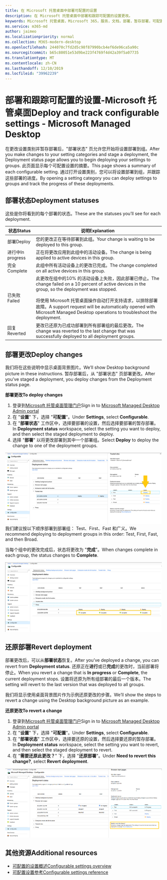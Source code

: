 ```yaml
---
title: 在 Microsoft 托管桌面中部署可配置的设置
description: 在 Microsoft 托管桌面中部署和跟踪可配置的设置更改。
keywords: Microsoft 托管桌面，Microsoft 365，服务，文档，部署，暂存部署，可配置的设置
ms.service: m365-md
author: jaimeo
ms.localizationpriority: normal
ms.collection: M365-modern-desktop
ms.openlocfilehash: 244070c7fd2d5c98f87990bcb4ef6de96ca5a90c
ms.sourcegitcommit: b65c80051e53d9be223f4769f4d42a39f5a07735
ms.translationtype: MT
ms.contentlocale: zh-CN
ms.lasthandoff: 12/10/2019
ms.locfileid: "39962239"
---
```

# <a name="deploy-and-track-configurable-settings---microsoft-managed-desktop"></a><span data-ttu-id="fbb04-104">部署和跟踪可配置的设置-Microsoft 托管桌面</span><span class="sxs-lookup"><span data-stu-id="fbb04-104">Deploy and track configurable settings - Microsoft Managed Desktop</span></span>

<span data-ttu-id="fbb04-105">在更改设置类别并暂存部署后，"部署状态" 页允许您开始将设置部署到组。</span><span class="sxs-lookup"><span data-stu-id="fbb04-105">After you make changes to your setting categories and stage a deployment, the Deployment status page allows you to begin deploying your settings to groups.</span></span> <span data-ttu-id="fbb04-106">此页面显示每个可配置设置的摘要。</span><span class="sxs-lookup"><span data-stu-id="fbb04-106">This page shows a summary of each configurable setting.</span></span> <span data-ttu-id="fbb04-107">通过打开设置类别，您可以将设置部署到组，并跟踪这些部署的进度。</span><span class="sxs-lookup"><span data-stu-id="fbb04-107">By opening a setting category you can deploy settings to groups and track the progress of these deployments.</span></span>

## <a name="deployment-statuses"></a><span data-ttu-id="fbb04-108">部署状态</span><span class="sxs-lookup"><span data-stu-id="fbb04-108">Deployment statuses</span></span> 

<span data-ttu-id="fbb04-109">这些是你将看到的每个部署的状态。</span><span class="sxs-lookup"><span data-stu-id="fbb04-109">These are the statuses you’ll see for each deployment.</span></span>

<span data-ttu-id="fbb04-110">状态</span><span class="sxs-lookup"><span data-stu-id="fbb04-110">Status</span></span>  | <span data-ttu-id="fbb04-111">说明</span><span class="sxs-lookup"><span data-stu-id="fbb04-111">Explanation</span></span> 
--- | --- 
<span data-ttu-id="fbb04-112">部署</span><span class="sxs-lookup"><span data-stu-id="fbb04-112">Deploy</span></span> | <span data-ttu-id="fbb04-113">您的更改正在等待部署到此组。</span><span class="sxs-lookup"><span data-stu-id="fbb04-113">Your change is waiting to be deployed to this group.</span></span>
<span data-ttu-id="fbb04-114">进行中</span><span class="sxs-lookup"><span data-stu-id="fbb04-114">In progress</span></span> | <span data-ttu-id="fbb04-115">正在将更改应用到此组中的活动设备。</span><span class="sxs-lookup"><span data-stu-id="fbb04-115">The change is being applied to active devices in this group.</span></span> 
<span data-ttu-id="fbb04-116">完全</span><span class="sxs-lookup"><span data-stu-id="fbb04-116">Complete</span></span> | <span data-ttu-id="fbb04-117">此组中所有活动设备上的更改已完成。</span><span class="sxs-lookup"><span data-stu-id="fbb04-117">The change completed on all active devices in this group.</span></span> 
<span data-ttu-id="fbb04-118">已失败</span><span class="sxs-lookup"><span data-stu-id="fbb04-118">Failed</span></span> | <span data-ttu-id="fbb04-119">此更改在组中的10% 的活动设备上失败，因此部署已停止。</span><span class="sxs-lookup"><span data-stu-id="fbb04-119">The change failed on a 10 percent of active devices in the group, so the deployment was stopped.</span></span><br><br> <span data-ttu-id="fbb04-120">将使用 Microsoft 托管桌面操作自动打开支持请求，以排除部署故障。</span><span class="sxs-lookup"><span data-stu-id="fbb04-120">A support request will be automatically opened with Microsoft Managed Desktop operations to troubleshoot the deployment.</span></span> 
<span data-ttu-id="fbb04-121">回复</span><span class="sxs-lookup"><span data-stu-id="fbb04-121">Reverted</span></span> | <span data-ttu-id="fbb04-122">更改已还原为已成功部署到所有部署组的最后更改。</span><span class="sxs-lookup"><span data-stu-id="fbb04-122">The change was reverted to the last change that was successfully deployed to all deployment groups.</span></span>

## <a name="deploy-changes"></a><span data-ttu-id="fbb04-123">部署更改</span><span class="sxs-lookup"><span data-stu-id="fbb04-123">Deploy changes</span></span>

<span data-ttu-id="fbb04-124">我们将在这些说明中显示桌面背景图片。</span><span class="sxs-lookup"><span data-stu-id="fbb04-124">We’ll show Desktop background picture in these instructions.</span></span> <span data-ttu-id="fbb04-125">暂存部署后，从 "部署状态" 页部署更改。</span><span class="sxs-lookup"><span data-stu-id="fbb04-125">After you’ve staged a deployment, you deploy changes from the Deployment status page.</span></span> 

<span data-ttu-id="fbb04-126">**部署更改**</span><span class="sxs-lookup"><span data-stu-id="fbb04-126">**To deploy changes**</span></span>

1. <span data-ttu-id="fbb04-127">登录到[Microsoft 托管桌面管理门户](https://aka.ms/mwaasportal)</span><span class="sxs-lookup"><span data-stu-id="fbb04-127">Sign in to [Microsoft Managed Desktop Admin portal](https://aka.ms/mwaasportal)</span></span>
2. <span data-ttu-id="fbb04-128">在 "**设置**" 下，选择 "**可配置**"。</span><span class="sxs-lookup"><span data-stu-id="fbb04-128">Under **Settings**, select **Configurable**.</span></span>
3. <span data-ttu-id="fbb04-129">在 "**部署状态**" 工作区中，选择要部署的设置，然后选择要部署的暂存部署。</span><span class="sxs-lookup"><span data-stu-id="fbb04-129">In **Deployment status** workspace, select the setting you want to deploy, and then select the staged deployment to deploy.</span></span>
4. <span data-ttu-id="fbb04-130">选择 "**部署**" 以将更改部署到其中一个部署组。</span><span class="sxs-lookup"><span data-stu-id="fbb04-130">Select **Deploy** to deploy the change to one of the deployment groups.</span></span>

<span data-ttu-id="fbb04-131">![部署状态工作区。</span><span class="sxs-lookup"><span data-stu-id="fbb04-131">![Deployment status workspace.</span></span> <span data-ttu-id="fbb04-132">右侧的 "受信任的网站" 窗格。</span><span class="sxs-lookup"><span data-stu-id="fbb04-132">Trusted sites pane on the right.</span></span> <span data-ttu-id="fbb04-133">"部署组" 部分包含三列：部署组、设备和状态。</span><span class="sxs-lookup"><span data-stu-id="fbb04-133">In the Deployment groups section are three columns: deployment groups, devices, and status.</span></span> <span data-ttu-id="fbb04-134">在 "状态" 列中，突出显示 "部署"。](images/1deployedit.png)</span><span class="sxs-lookup"><span data-stu-id="fbb04-134">In the status column, "deploy" is highlighted.](images/1deployedit.png)</span></span>
<span data-ttu-id="fbb04-135">我们建议按以下顺序部署到部署组： Test、First、Fast 和广义。</span><span class="sxs-lookup"><span data-stu-id="fbb04-135">We recommend deploying to deployment groups in this order: Test, First, Fast, and then Broad.</span></span> 

<span data-ttu-id="fbb04-136">当每个组中的更改完成后，状态将更改为 "**完成**"。</span><span class="sxs-lookup"><span data-stu-id="fbb04-136">When changes complete in each group, the status changes to **Complete**.</span></span>

![包含日期更新、版本、测试、首、快速和广泛的列的部署状态工作区。](images/2completeedit.png)

## <a name="revert-deployment"></a><span data-ttu-id="fbb04-139">还原部署</span><span class="sxs-lookup"><span data-stu-id="fbb04-139">Revert deployment</span></span>

<span data-ttu-id="fbb04-140">部署更改后，可以从**部署状态**恢复。</span><span class="sxs-lookup"><span data-stu-id="fbb04-140">After you’ve deployed a change, you can revert from **Deployment status**.</span></span> <span data-ttu-id="fbb04-141">还原正在**进行**或已**完成**的更改时，当前部署将停止。</span><span class="sxs-lookup"><span data-stu-id="fbb04-141">When you revert a change that is **In progress** or **Complete**, the current deployment stops.</span></span> <span data-ttu-id="fbb04-142">设置将还原为所有组部署的最后一个版本。</span><span class="sxs-lookup"><span data-stu-id="fbb04-142">The setting will revert to the last version that was deployed to all groups.</span></span> 

<span data-ttu-id="fbb04-143">我们将显示使用桌面背景图片作为示例还原更改的步骤。</span><span class="sxs-lookup"><span data-stu-id="fbb04-143">We’ll show the steps to revert a change using the Desktop background picture as an example.</span></span> 

<span data-ttu-id="fbb04-144">**还原更改**</span><span class="sxs-lookup"><span data-stu-id="fbb04-144">**To revert a change**</span></span>
1. <span data-ttu-id="fbb04-145">登录到[Microsoft 托管桌面管理门户](https://aka.ms/mwaasportal)</span><span class="sxs-lookup"><span data-stu-id="fbb04-145">Sign in to [Microsoft Managed Desktop Admin portal](https://aka.ms/mwaasportal)</span></span>
2. <span data-ttu-id="fbb04-146">在 "**设置**" 下，选择 "**可配置**"。</span><span class="sxs-lookup"><span data-stu-id="fbb04-146">Under **Settings**, select **Configurable**.</span></span>
3. <span data-ttu-id="fbb04-147">在 "**部署状态**" 工作区中，选择要还原的设置，然后选择要还原的暂存部署。</span><span class="sxs-lookup"><span data-stu-id="fbb04-147">In **Deployment status** workspace, select the setting you want to revert, and then select the staged deployment to revert.</span></span>
4. <span data-ttu-id="fbb04-148">在 "**需要还原此更改？**" 下，选择 "**还原部署**"。</span><span class="sxs-lookup"><span data-stu-id="fbb04-148">Under **Need to revert this change?**, select **Revert deployment**.</span></span>

![部署状态工作区。](images/3revert.png) 

## <a name="additional-resources"></a><span data-ttu-id="fbb04-152">其他资源</span><span class="sxs-lookup"><span data-stu-id="fbb04-152">Additional resources</span></span>
- [<span data-ttu-id="fbb04-153">可配置的设置概述</span><span class="sxs-lookup"><span data-stu-id="fbb04-153">Configurable settings overview</span></span>](config-setting-overview.md)
- [<span data-ttu-id="fbb04-154">可配置设置参考</span><span class="sxs-lookup"><span data-stu-id="fbb04-154">Configurable settings reference</span></span>](config-setting-ref.md) 
